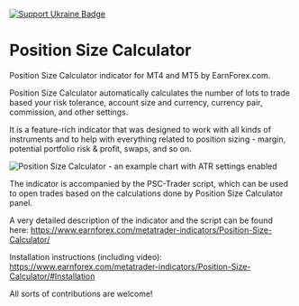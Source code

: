 [![Support Ukraine Badge](https://bit.ly/support-ukraine-now)](https://github.com/support-ukraine/support-ukraine)
# Position Size Calculator

Position Size Calculator indicator for MT4 and MT5 by EarnForex.com.

Position Size Calculator automatically calculates the number of lots to trade based your risk tolerance, account size and currency, currency pair, commission, and other settings.

It is a feature-rich indicator that was designed to work with all kinds of instruments and to help with everything related to position sizing - margin, potential portfolio risk & profit, swaps, and so on.

![Position Size Calculator - an example chart with ATR settings enabled](https://github.com/EarnForex/PositionSizeCalculator/blob/master/README%20Images/Position%20Size%20Calculator%20Example%20with%20ATR%20Settings.png)

The indicator is accompanied by the PSC-Trader script, which can be used to open trades based on the calculations done by Position Size Calculator panel.

A very detailed description of the indicator and the script can be found here:
https://www.earnforex.com/metatrader-indicators/Position-Size-Calculator/

Installation instructions (including video):
https://www.earnforex.com/metatrader-indicators/Position-Size-Calculator/#Installation

All sorts of contributions are welcome!
